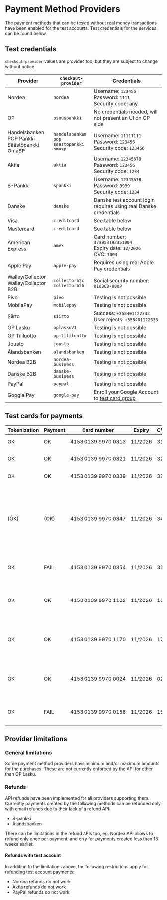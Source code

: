 # Payment Method Providers

The payment methods that can be tested without real money transactions have been enabled for the test accounts. Test credentials for the services can be found below.

## Test credentials

`checkout-provider` values are provided too, but they are subject to change without notice.

| Provider                                             | `checkout-provider`                                   | Credentials                                                                                                |
| ---------------------------------------------------- | ----------------------------------------------------- | ---------------------------------------------------------------------------------------------------------- |
| Nordea                                               | `nordea`                                              | Username: `123456`<br>Password: `1111`<br>Security code: any                                               |
| OP                                                   | `osuuspankki`                                         | No credentials needed, will not present an UI on OP side                                                   |
| Handelsbanken<br>POP Pankki<br>Säästöpankki<br>OmaSP | `handelsbanken`<br>`pop`<br>`saastopankki`<br>`omasp` | Username: `11111111`<br>Password: `123456`<br>Security code: `123456`                                      |
| Aktia                                                | `aktia`                                               | Username: `12345678`<br>Password: `123456`<br>Security code: `1234`                                        |
| S-Pankki                                             | `spankki`                                             | Username: `12345678`<br>Password: `9999`<br>Security code: `1234`                                          |
| Danske                                               | `danske`                                              | Danske test account login requires using real Danske credentials                                           |
| Visa                                                 | `creditcard`                                          | See table below                                                                                            |
| Mastercard                                           | `creditcard`                                          | See table below                                                                                            |
| American Express                                     | `amex`                                                | Card number: `373953192351004`<br>Expiry date: `12/2026`<br>CVC: `1004`                                    |
| Apple Pay                                            | `apple-pay`                                           | Requires using real Apple Pay credentials                                                                  |
| Walley/Collector<br>Walley/Collector B2B             | `collectorb2c`<br>`collectorb2b`                      | Social security number: `010380-000P`                                                                      |
| Pivo                                                 | `pivo`                                                | Testing is not possible                                                                                    |
| MobilePay                                            | `mobilepay`                                           | Testing is not possible                                                                                    |
| Siirto                                               | `siirto`                                              | Success: `+358401122332`<br>User rejects: `+358401122333`                                                  |
| OP Lasku                                             | `oplaskuV1`                                           | Testing is not possible                                                                                    |
| OP Tililuotto                                        | `op-tililuotto`                                       | Testing is not possible                                                                                    |
| Jousto                                               | `jousto`                                              | Testing is not possible                                                                                    |
| Ålandsbanken                                         | `alandsbanken`                                        | Testing is not possible                                                                                    |
| Nordea B2B                                           | `nordea-business`                                     | Testing is not possible                                                                                    |
| Danske B2B                                           | `danske-business`                                     | Testing is not possible                                                                                    |
| PayPal                                               | `paypal`                                              | Testing is not possible                                                                                    |
| Google Pay                                           | `google-pay`                                          | Enroll your Google Account to [test card group](https://groups.google.com/g/googlepay-test-mode-stub-data) |

## Test cards for payments

| Tokenization | Payment | Card number                        | Expiry  | CVC | Description                                                                                                                                                                                                                                                  |
| ------------ | ------- | ---------------------------------- | ------- | --- | ------------------------------------------------------------------------------------------------------------------------------------------------------------------------------------------------------------------------------------------------------------ |
| OK           | OK      | 4153&nbsp;0139&nbsp;9970&nbsp;0313 | 11/2026 | 313 | Successful 3D Secure. 3DS form password "secret".                                                                                                                                                                                                            |
| OK           | OK      | 4153&nbsp;0139&nbsp;9970&nbsp;0321 | 11/2026 | 321 | Successful 3D Secure. 3DS form will be automatically completed.                                                                                                                                                                                              |
| OK           | OK      | 4153&nbsp;0139&nbsp;9970&nbsp;0339 | 11/2026 | 339 | 3D Secure attempt. 3DS will be automatically attempted.                                                                                                                                                                                                      |
| (OK)         | (OK)    | 4153&nbsp;0139&nbsp;9970&nbsp;0347 | 11/2026 | 347 | 3D Secure fails. The "cardholder_authentication" response parameter will be "no". It is at discretion of the merchant to accept or reject unauthentication transactions. If the merchant decides to decline the payment, the transaction should be reverted. |
| OK           | FAIL    | 4153&nbsp;0139&nbsp;9970&nbsp;0354 | 11/2026 | 354 | Successful 3D Secure. 3DS form password "secret". Insufficient funds in the test bank account.                                                                                                                                                               |
| OK           | OK      | 4153&nbsp;0139&nbsp;9970&nbsp;1162 | 11/2026 | 162 | with 3DS, Soft decline when charging saved card using Customer Initiated Transaction (requires 3DS). 3DS form password "secret".                                                                                                                             |
| OK           | OK      | 4153&nbsp;0139&nbsp;9970&nbsp;1170 | 11/2026 | 170 | with 3DS, Soft decline when charging saved card using Customer Initiated Transaction (requires 3DS). 3DS form will be automatically completed.                                                                                                               |
| OK           | OK      | 4153&nbsp;0139&nbsp;9970&nbsp;0024 | 11/2026 | 024 | Non-EU - "one leg out" card, not enrolled to 3DS. The "cardholder_authentication" response parameter will be "attempted".                                                                                                                                    |
| OK           | FAIL    | 4153&nbsp;0139&nbsp;9970&nbsp;0156 | 11/2026 | 156 | Non-EU - "one leg out" card, not enrolled to 3DS. Insufficient funds in the test bank account.                                                                                                                                                               |

## Provider limitations

### General limitations

Some payment method providers have minimum and/or maximum amounts for the purchases. These are not currently enforced by the API for other than OP Lasku.

### Refunds

API refunds have been implemented for all providers supporting them. Currently payments created by the following methods can be refunded only with email refunds due to their lack of a refund API:

- S-pankki
- Ålandsbanken

There can be limitations in the refund APIs too, eg. Nordea API allows to refund only once per payment, and only for payments created less than 13 weeks earlier.

#### Refunds with test account

In addition to the limitations above, the following restrictions apply for refunding test account payments:

- Nordea refunds do not work
- Aktia refunds do not work
- PayPal refunds do not work

